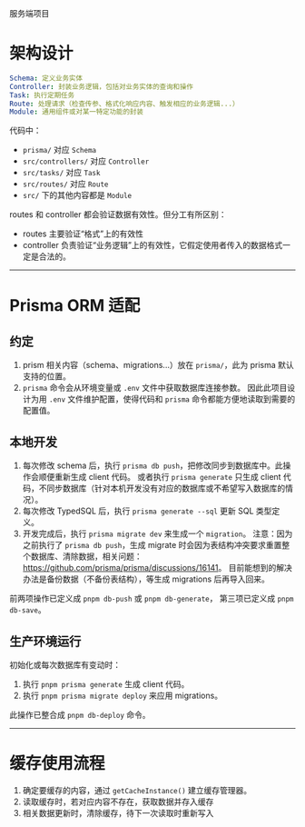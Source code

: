 服务端项目

# 架构设计

```yaml
Schema: 定义业务实体
Controller: 封装业务逻辑，包括对业务实体的查询和操作
Task: 执行定期任务
Route: 处理请求（检查传参、格式化响应内容、触发相应的业务逻辑...）
Module: 通用组件或对某一特定功能的封装
```

代码中：

- `prisma/` 对应 `Schema`
- `src/controllers/` 对应 `Controller`
- `src/tasks/` 对应 `Task`
- `src/routes/` 对应 `Route`
- `src/` 下的其他内容都是 `Module`

routes 和 controller 都会验证数据有效性。但分工有所区别：

- routes 主要验证“格式”上的有效性
- controller 负责验证“业务逻辑”上的有效性，它假定使用者传入的数据格式一定是合法的。

---

# Prisma ORM 适配

## 约定

1. prism 相关内容（schema、migrations...）放在 `prisma/`，此为 prisma 默认支持的位置。
2. `prisma` 命令会从环境变量或 `.env` 文件中获取数据库连接参数。
   因此此项目设计为用 `.env` 文件维护配置，使得代码和 `prisma` 命令都能方便地读取到需要的配置值。

## 本地开发

1. 每次修改 schema 后，执行 `prisma db push`，把修改同步到数据库中。此操作会顺便重新生成 client 代码。
   或者执行 `prisma generate` 只生成 client 代码，不同步数据库（针对本机开发没有对应的数据库或不希望写入数据库的情况）。
2. 每次修改 TypedSQL 后，执行 `prisma generate --sql` 更新 SQL 类型定义。
3. 开发完成后，执行 `prisma migrate dev` 来生成一个 `migration`。
   注意：因为之前执行了 `prisma db push`，生成 migrate 时会因为表结构冲突要求重置整个数据库、清除数据，相关问题：<https://github.com/prisma/prisma/discussions/16141>。
   目前能想到的解决办法是备份数据（不备份表结构），等生成 migrations 后再导入回来。

前两项操作已定义成 `pnpm db-push` 或 `pnpm db-generate`，
第三项已定义成 `pnpm db-save`。

## 生产环境运行

初始化或每次数据库有变动时：

1. 执行 `pnpm prisma generate` 生成 client 代码。
2. 执行 `pnpm prisma migrate deploy` 来应用 migrations。

此操作已整合成 `pnpm db-deploy` 命令。

---

# 缓存使用流程

1. 确定要缓存的内容，通过 `getCacheInstance()` 建立缓存管理器。
2. 读取缓存时，若对应内容不存在，获取数据并存入缓存
3. 相关数据更新时，清除缓存，待下一次读取时重新写入
